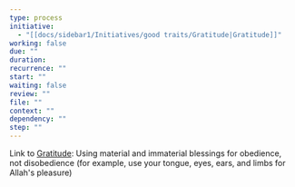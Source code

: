 ```yaml
---
type: process
initiative:
  - "[[docs/sidebar1/Initiatives/good traits/Gratitude|Gratitude]]"
working: false
due: ""
duration: 
recurrence: ""
start: ""
waiting: false
review: ""
file: ""
context: ""
dependency: ""
step: ""
---
```


Link to [Gratitude](docs/sidebar1/Initiatives/good%20traits/Gratitude.md): Using material and immaterial blessings for obedience, not disobedience (for example, use your tongue, eyes, ears, and limbs for Allah's pleasure)
